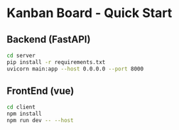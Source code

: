 # Kanban Board - Quick Start

## Backend (FastAPI)
```bash
cd server
pip install -r requirements.txt
uvicorn main:app --host 0.0.0.0 --port 8000
```

## FrontEnd (vue)
```bash
cd client
npm install
npm run dev -- --host
```

